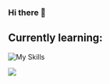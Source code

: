 ### Hi there 👋


## Currently learning:
![My Skills](https://skillicons.dev/icons?i=c,py)

![](https://www.codewars.com/users/CoAle/badges/large)
<!--
**coale/coale** is a ✨ _special_ ✨ repository because its `README.md` (this file) appears on your GitHub profile.

Here are some ideas to get you started:

- 🔭 I’m currently working on ...
- 🌱 I’m currently learning ...
- 👯 I’m looking to collaborate on ...
- 🤔 I’m looking for help with ...
- 💬 Ask me about ...
- 📫 How to reach me: ...
- 😄 Pronouns: ...
- ⚡ Fun fact: ...


TOOL DA GUARDARE:
https://readme-typing-svg.demolab.com/demo/

https://simpleicons.org/?q=42
-->
